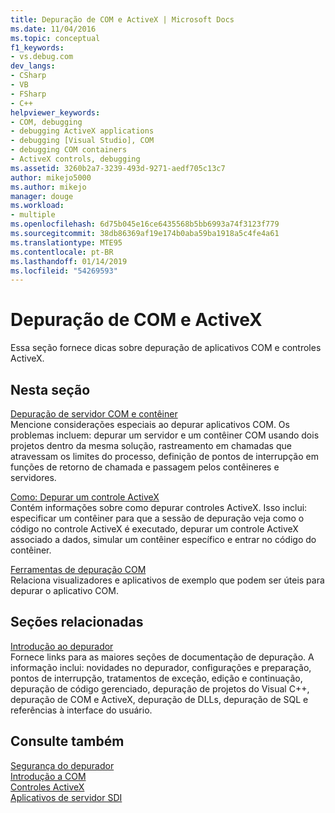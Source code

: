 ```yaml
---
title: Depuração de COM e ActiveX | Microsoft Docs
ms.date: 11/04/2016
ms.topic: conceptual
f1_keywords:
- vs.debug.com
dev_langs:
- CSharp
- VB
- FSharp
- C++
helpviewer_keywords:
- COM, debugging
- debugging ActiveX applications
- debugging [Visual Studio], COM
- debugging COM containers
- ActiveX controls, debugging
ms.assetid: 3260b2a7-3239-493d-9271-aedf705c13c7
author: mikejo5000
ms.author: mikejo
manager: douge
ms.workload:
- multiple
ms.openlocfilehash: 6d75b045e16ce6435568b5bb6993a74f3123f779
ms.sourcegitcommit: 38db86369af19e174b0aba59ba1918a5c4fe4a61
ms.translationtype: MTE95
ms.contentlocale: pt-BR
ms.lasthandoff: 01/14/2019
ms.locfileid: "54269593"
---
```

# <a name="com-and-activex-debugging"></a>Depuração de COM e ActiveX
Essa seção fornece dicas sobre depuração de aplicativos COM e controles ActiveX.  
  
## <a name="in-this-section"></a>Nesta seção  
 [Depuração de servidor COM e contêiner](../debugger/com-server-and-container-debugging.md)  
 Mencione considerações especiais ao depurar aplicativos COM. Os problemas incluem: depurar um servidor e um contêiner COM usando dois projetos dentro da mesma solução, rastreamento em chamadas que atravessam os limites do processo, definição de pontos de interrupção em funções de retorno de chamada e passagem pelos contêineres e servidores.  
  
 [Como: Depurar um controle ActiveX](../debugger/how-to-debug-an-activex-control.md)  
 Contém informações sobre como depurar controles ActiveX. Isso inclui: especificar um contêiner para que a sessão de depuração veja como o código no controle ActiveX é executado, depurar um controle ActiveX associado a dados, simular um contêiner específico e entrar no código do contêiner.  
  
 [Ferramentas de depuração COM](../debugger/com-debugging-tools.md)  
 Relaciona visualizadores e aplicativos de exemplo que podem ser úteis para depurar o aplicativo COM.  
  
## <a name="related-sections"></a>Seções relacionadas  
 [Introdução ao depurador](../debugger/debugger-feature-tour.md)  
 Fornece links para as maiores seções de documentação de depuração. A informação inclui: novidades no depurador, configurações e preparação, pontos de interrupção, tratamentos de exceção, edição e continuação, depuração de código gerenciado, depuração de projetos do Visual C++, depuração de COM e ActiveX, depuração de DLLs, depuração de SQL e referências à interface do usuário.  
  
## <a name="see-also"></a>Consulte também  
 [Segurança do depurador](../debugger/debugger-security.md)   
 [Introdução a COM](/cpp/atl/introduction-to-com)   
 [Controles ActiveX](/cpp/mfc/activex-controls)   
 [Aplicativos de servidor SDI](../debugger/sdi-server-applications.md)